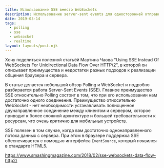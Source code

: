 ```yaml
---
title: Использование SSE вместо WebSockets
description: Использование server-sent events для односторонней отправки данных с использованием HTTP/2
date: 2019-03-14
tags:
  - polling
  - sse
  - websocket
  - realtime
layout: layouts/post.njk
---
```

Хочу поделиться полезной статьёй Мартина Чаова "Using SSE Instead Of WebSockets For Unidirectional Data Flow Over HTTP/2", в которой он описывает преимущества и недостатки разных подходов к реализации общения браузера и сервера.

В статье делается небольшой обзор Polling и WebSocket и подробно разбирается работа Server-Sent Events (SSE). Главное преимущество SSE относительно Polling состоит в том, что при его использовании нам достаточно одного соединения. Преимущество относительно WebSocket - нет необходимости устанавливать полноценное двунаправленное соединение между клиентом и сервером, которое приводит к более сложной архитектуре и большей требовательности к ресурсам, что очень критично для мобильных устройств.

SSE полезен в том случае, когда вам достаточно однонаправленного потока данных с сервера. При этом в браузере поддержка SSE обеспечивается с помощью интерфейса `EventSource`, который появился в стандарте HTML5.

https://www.smashingmagazine.com/2018/02/sse-websockets-data-flow-http2/ 
